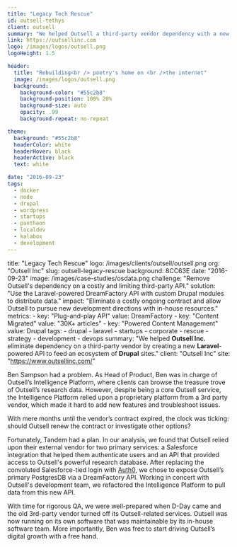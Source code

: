 ```yaml
---
title: "Legacy Tech Rescue"
id: outsell-tethys
client: outsell
summary: "We helped Outsell a third-party vendor dependency with a new Laravel-powered API to feed an ecosystem of Drupal sites."
link: https://outsellinc.com
logo: /images/logos/outsell.png
logoHeight: 1.5

header:
  title: "Rebuilding<br /> poetry's home on <br />the internet"
  image: /images/logos/outsell.png
  background:
    background-color: "#55c2b8"
    background-position: 100% 20%
    background-size: auto
    opacity: .99
    background-repeat: no-repeat

theme:
  background: "#55c2b8"
  headerColor: white
  headerHover: black
  headerActive: black
  text: white

date: "2016-09-23"
tags:
  - docker
  - node
  - drupal
  - wordpress
  - startups
  - pantheon
  - localdev
  - kalabox
  - development
---
```


title: "Legacy Tech Rescue"
logo: /images/clients/outsell/outsell.png
org: "Outsell Inc"
slug: outsell-legacy-rescue
background: 8CC63E
date: "2016-09-23"
image: /images/case-studies/osdata.png
challenge: "Remove Outsell's dependency on a costly and limiting third-party API."
solution: "Use the Laravel-powered DreamFactory API with custom Drupal modules to distribute data."
impact: "Eliminate a costly ongoing contract and allow Outsell to pursue new development directions with in-house resources."
metrics:
    - key: "Plug-and-play API"
      value: DreamFactory
    - key: "Content Migrated"
      value: "30K+ articles"
    - key: "Powered Content Management"
      value: Drupal
tags:
    - drupal
    - laravel
    - startups
    - corporate
    - rescue
    - strategy
    - development
    - devops
summary: "We helped <strong>Outsell Inc.</strong> eliminate dependency on a third-party vendor by creating a new <strong>Laravel</strong>-powered API to feed an ecosystem of <strong>Drupal</strong> sites."
client: "Outsell Inc"
site: "https://www.outsellinc.com/"

Ben Sampson had a problem. As Head of Product, Ben was in charge of Outsell’s Intelligence Platform, where clients can browse the treasure trove of Outsell’s research data. However, despite being a core Outsell service, the Intelligence Platform relied upon a proprietary platform from a 3rd party vendor, which made it hard to add new features and troubleshoot issues.

With mere months until the vendor’s contract expired, the clock was ticking: should Outsell renew the contract or investigate other options?

Fortunately, Tandem had a plan. In our analysis, we found that Outsell relied upon their external vendor for two primary services: a Salesforce integration that helped them authenticate users and an API that provided access to Outsell's powerful research database. After replacing the convoluted Salesforce-tied login with [Auth0](/work/outsell-auth0/), we chose to expose Outsell’s primary PostgresDB via a DreamFactory API. Working in concert with Outsell's development team, we refactored the Intelligence Platform to pull data from this new API.

With time for rigorous QA, we were well-prepared when D-Day came and the old 3rd-party vendor turned off its Outsell-related services. Outsell was now running on its own software that was maintainable by its in-house software team. More importantly, Ben was free to start driving Outsell’s digital growth with a free hand.
